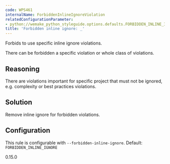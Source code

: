 ```yaml
---
code: WPS461
internalName: ForbiddenInlineIgnoreViolation
relatedConfigurationParameter:
- python://wemake_python_styleguide.options.defaults.FORBIDDEN_INLINE_IGNORE
title: 'Forbidden inline ignore: _'
---
```


Forbids to use specific inline ignore violations.

There can be forbidden a specific violation or whole class of
violations.

## Reasoning
There are violations important for specific project that must not be
ignored, e.g. complexity or best practices violations.

## Solution
Remove inline ignore for forbidden violations.

## Configuration
This rule is configurable with `--forbidden-inline-ignore`. Default:
`FORBIDDEN_INLINE_IGNORE`

<div class="versionadded">

0.15.0

</div>